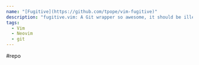 ```yaml
---
name: "[Fugitive](https://github.com/tpope/vim-fugitive)"
description: "fugitive.vim: A Git wrapper so awesome, it should be illegal"
tags:
  - Vim
  - Neovim
  - git
---
```

#repo